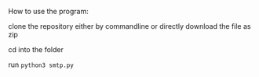 How to use the program: 


clone the repository either by commandline or directly download the file as zip

cd into the folder

run ```python3 smtp.py```
